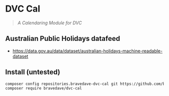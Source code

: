 # DVC Cal

> _A Calendaring Module for DVC_

## Australian Public Holidays datafeed

* https://data.gov.au/data/dataset/australian-holidays-machine-readable-dataset

## Install (untested)

```bash
composer config repositories.bravedave-dvc-cal git https://github.com/bravedave/dvc-cal
composer require bravedave/dvc-cal
```

